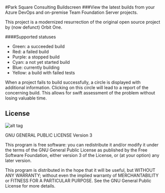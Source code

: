 #Park Square Consulting Buildscreen
###View the latest builds from your Azure DevOps and on-premise Team Foundation Server projects.

This project is a modernized resurrection of the original open source project by (now defunct) Orbit One.

####Supported statuses
* Green: a succeeded build
* Red: a failed build
* Purple: a stopped build
* Cyan: a not yet started build
* Blue: currently building
* Yellow: a build with failed tests

When a project fails to build successfully, a circle is displayed with additional information. Clicking on this circle will lead to a report of the concerning build. This allows for swift assessment of the problem without losing valuable time.

License
---- 
![alt tag](https://www.gnu.org/graphics/gplv3-88x31.png)

GNU GENERAL PUBLIC LICENSE Version 3
 
This program is free software: you can redistribute it and/or modify it under the terms of the GNU General Public License as published by the Free Software Foundation, either version 3 of the License, or (at your option) any later version.

This program is distributed in the hope that it will be useful, but WITHOUT ANY WARRANTY; without even the implied warranty of MERCHANTABILITY or FITNESS FOR A PARTICULAR PURPOSE. See the GNU General Public License for more details.

